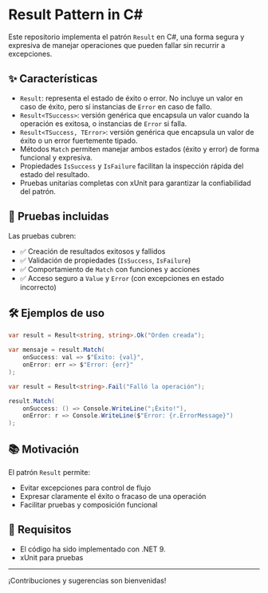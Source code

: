 ﻿# Result Pattern in C#

Este repositorio implementa el patrón `Result` en C#, una forma segura y expresiva de manejar operaciones que pueden fallar sin recurrir a excepciones.

## ✨ Características

- `Result`: representa el estado de éxito o error. No incluye un valor en caso de éxito, pero sí instancias de `Error` en caso de fallo.
- `Result<TSuccess>`: versión genérica que encapsula un valor cuando la operación es exitosa, o instancias de `Error` si falla.
- `Result<TSuccess, TError>`: versión genérica que encapsula un valor de éxito o un error fuertemente tipado.
- Métodos `Match` permiten manejar ambos estados (éxito y error) de forma funcional y expresiva.
- Propiedades `IsSuccess` y `IsFailure` facilitan la inspección rápida del estado del resultado.
- Pruebas unitarias completas con xUnit para garantizar la confiabilidad del patrón.

## 🧪 Pruebas incluidas

Las pruebas cubren:

- ✅ Creación de resultados exitosos y fallidos
- ✅ Validación de propiedades (`IsSuccess`, `IsFailure`)
- ✅ Comportamiento de `Match` con funciones y acciones
- ✅ Acceso seguro a `Value` y `Error` (con excepciones en estado incorrecto)

## 🛠️ Ejemplos de uso

```csharp
var result = Result<string, string>.Ok("Orden creada");

var mensaje = result.Match(
    onSuccess: val => $"Éxito: {val}",
    onError: err => $"Error: {err}"
);
```

```csharp
var result = Result<string>.Fail("Falló la operación");

result.Match(
    onSuccess: () => Console.WriteLine("¡Éxito!"),
    onError: r => Console.WriteLine($"Error: {r.ErrorMessage}")
);
```

## 📚 Motivación

El patrón `Result` permite:

- Evitar excepciones para control de flujo
- Expresar claramente el éxito o fracaso de una operación
- Facilitar pruebas y composición funcional

## 🧰 Requisitos

- El código ha sido implementado con .NET 9.
- xUnit para pruebas

---

¡Contribuciones y sugerencias son bienvenidas!
